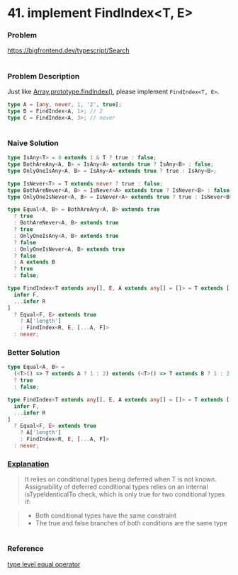 # 41. implement FindIndex<T, E>

### Problem

https://bigfrontend.dev/typescript/Search

#

### Problem Description

Just like [Array.prototype.findIndex()](https://developer.mozilla.org/en-US/docs/Web/JavaScript/Reference/Global_Objects/Array/findIndex), please implement `FindIndex<T, E>`.

```ts
type A = [any, never, 1, '2', true];
type B = FindIndex<A, 1>; // 2
type C = FindIndex<A, 3>; // never
```

#

### Naive Solution

```ts
type IsAny<T> = 0 extends 1 & T ? true : false;
type BothAreAny<A, B> = IsAny<A> extends true ? IsAny<B> : false;
type OnlyOneIsAny<A, B> = IsAny<A> extends true ? true : IsAny<B>;

type IsNever<T> = T extends never ? true : false;
type BothAreNever<A, B> = IsNever<A> extends true ? IsNever<B> : false;
type OnlyOneIsNever<A, B> = IsNever<A> extends true ? true : IsNever<B>;

type Equal<A, B> = BothAreAny<A, B> extends true
  ? true
  : BothAreNever<A, B> extends true
  ? true
  : OnlyOneIsAny<A, B> extends true
  ? false
  : OnlyOneIsNever<A, B> extends true
  ? false
  : A extends B
  ? true
  : false;

type FindIndex<T extends any[], E, A extends any[] = []> = T extends [
  infer F,
  ...infer R
]
  ? Equal<F, E> extends true
    ? A['length']
    : FindIndex<R, E, [...A, F]>
  : never;
```

### Better Solution

<!--prettier-ignore-->
```ts
type Equal<A, B> = 
  (<T>() => T extends A ? 1 : 2) extends (<T>() => T extends B ? 1 : 2)
  ? true
  : false;

type FindIndex<T extends any[], E, A extends any[] = []> = T extends [
  infer F,
  ...infer R
]
  ? Equal<F, E> extends true
    ? A['length']
    : FindIndex<R, E, [...A, F]>
  : never;
```

### [Explanation](https://github.com/Microsoft/TypeScript/issues/27024#issuecomment-510924206)

> It relies on conditional types being deferred when T is not known. Assignability of deferred conditional types relies on an internal isTypeIdenticalTo check, which is only true for two conditional types if:

> - Both conditional types have the same constraint
> - The true and false branches of both conditions are the same type

#

### Reference

[type level equal operator](https://github.com/Microsoft/TypeScript/issues/27024#issuecomment-421529650)
